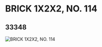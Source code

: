 # BRICK 1X2X2, NO. 114
## 33348
![BRICK 1X2X2, NO. 114](https://lc-www-live-s.legocdn.com/media/bricks/5/2/6186591.jpg)
